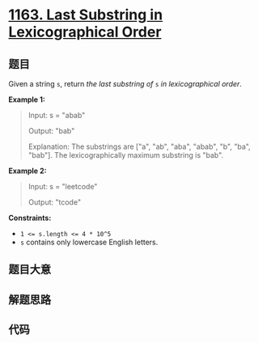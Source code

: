 # [1163. Last Substring in Lexicographical Order](https://leetcode.com/problems/last-substring-in-lexicographical-order/)

## 题目

Given a string `s`, return _the last substring of_ `s` _in lexicographical
order_.

**Example 1:**

> Input: s = "abab"
>
> Output: "bab"
>
> Explanation: The substrings are ["a", "ab", "aba", "abab", "b", "ba", "bab"]. The lexicographically maximum substring is "bab".

**Example 2:**

> Input: s = "leetcode"
>
> Output: "tcode"

**Constraints:**

- `1 <= s.length <= 4 * 10^5`
- `s` contains only lowercase English letters.

## 题目大意

## 解题思路

## 代码

```javascript

```
